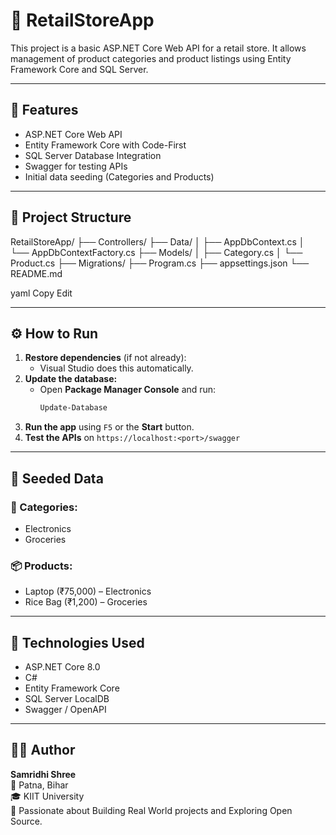 ﻿# 🛒 RetailStoreApp

This project is a basic ASP.NET Core Web API for a retail store. It allows management of product categories and product listings using Entity Framework Core and SQL Server.

---

## 🚀 Features

- ASP.NET Core Web API
- Entity Framework Core with Code-First
- SQL Server Database Integration
- Swagger for testing APIs
- Initial data seeding (Categories and Products)

---

## 📂 Project Structure

RetailStoreApp/
├── Controllers/
├── Data/
│ ├── AppDbContext.cs
│ └── AppDbContextFactory.cs
├── Models/
│ ├── Category.cs
│ └── Product.cs
├── Migrations/
├── Program.cs
├── appsettings.json
└── README.md

yaml
Copy
Edit


---

## ⚙️ How to Run

1. **Restore dependencies** (if not already):
   - Visual Studio does this automatically.
2. **Update the database:**
   - Open **Package Manager Console** and run:
     ```powershell
     Update-Database
     ```
3. **Run the app** using `F5` or the **Start** button.
4. **Test the APIs** on `https://localhost:<port>/swagger`

---

## 🧪 Seeded Data

### 📁 Categories:
- Electronics
- Groceries

### 📦 Products:
- Laptop (₹75,000) – Electronics
- Rice Bag (₹1,200) – Groceries

---

## 📌 Technologies Used

- ASP.NET Core 8.0
- C#
- Entity Framework Core
- SQL Server LocalDB
- Swagger / OpenAPI

---

## 👨‍💻 Author

**Samridhi Shree**  
📍 Patna, Bihar  
🎓 KIIT University  
💼 Passionate about Building Real World projects and Exploring Open Source.